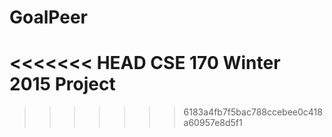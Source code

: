 # GoalPeer
<<<<<<< HEAD
CSE 170 Winter 2015 Project
=======
>>>>>>> 6183a4fb7f5bac788ccebee0c418a60957e8d5f1
